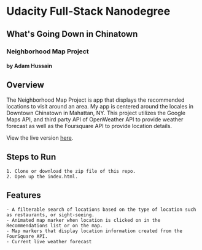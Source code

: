 # Udacity Full-Stack Nanodegree
## What's Going Down in Chinatown
### Neighborhood Map Project
#### by Adam Hussain
## Overview

The Neighborhood Map Project is app that displays the recommended locations to visit around an area. My app is centered around the locales in Downtown Chinatown in Mahattan, NY. This project utilizes the Google Maps API, and third party API of OpenWeather API to provide weather forecast as well as the Foursquare API to provide location details.

View the live version [here](https://adamdevelops.github.io/Neighborhood-Map/).

## Steps to Run
```
1. Clone or download the zip file of this repo.
2. Open up the index.html.
``` 

## Features
```
- A filterable search of locations based on the type of location such as restaurants, or sight-seeing.
- Animated map marker when location is clicked on in the Recommendations list or on the map.
- Map markers that display location information created from the FourSquare API.
- Current live weather forecast
```

